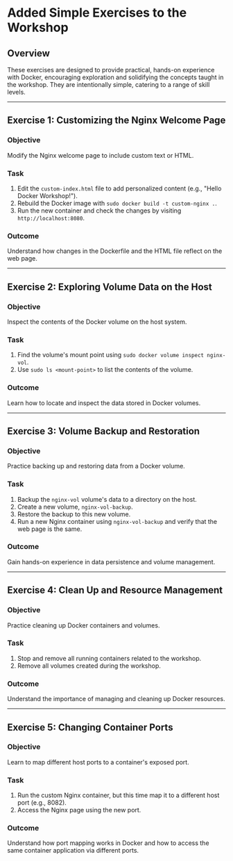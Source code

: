 # Added Simple Exercises to the Workshop

## Overview

These exercises are designed to provide practical, hands-on experience with Docker, encouraging exploration and solidifying the concepts taught in the workshop. They are intentionally simple, catering to a range of skill levels.

---

## Exercise 1: Customizing the Nginx Welcome Page

### Objective

Modify the Nginx welcome page to include custom text or HTML.

### Task

1. Edit the `custom-index.html` file to add personalized content (e.g., "Hello Docker Workshop!").
2. Rebuild the Docker image with `sudo docker build -t custom-nginx .`.
3. Run the new container and check the changes by visiting `http://localhost:8080`.

### Outcome

Understand how changes in the Dockerfile and the HTML file reflect on the web page.

---

## Exercise 2: Exploring Volume Data on the Host

### Objective

Inspect the contents of the Docker volume on the host system.

### Task

1. Find the volume's mount point using `sudo docker volume inspect nginx-vol`.
2. Use `sudo ls <mount-point>` to list the contents of the volume.

### Outcome

Learn how to locate and inspect the data stored in Docker volumes.

---

## Exercise 3: Volume Backup and Restoration

### Objective

Practice backing up and restoring data from a Docker volume.

### Task

1. Backup the `nginx-vol` volume's data to a directory on the host.
2. Create a new volume, `nginx-vol-backup`.
3. Restore the backup to this new volume.
4. Run a new Nginx container using `nginx-vol-backup` and verify that the web page is the same.

### Outcome

Gain hands-on experience in data persistence and volume management.

---

## Exercise 4: Clean Up and Resource Management

### Objective

Practice cleaning up Docker containers and volumes.

### Task

1. Stop and remove all running containers related to the workshop.
2. Remove all volumes created during the workshop.

### Outcome

Understand the importance of managing and cleaning up Docker resources.

---

## Exercise 5: Changing Container Ports

### Objective

Learn to map different host ports to a container's exposed port.

### Task

1. Run the custom Nginx container, but this time map it to a different host port (e.g., 8082).
2. Access the Nginx page using the new port.

### Outcome

Understand how port mapping works in Docker and how to access the same container application via different ports.
